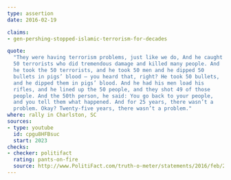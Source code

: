 ```yaml
---
type: assertion
date: 2016-02-19

claims:
- gen-pershing-stopped-islamic-terrorism-for-decades

quote:
  "They were having terrorism problems, just like we do, And he caught
  50 terrorists who did tremendous damage and killed many people. And
  he took the 50 terrorists, and he took 50 men and he dipped 50
  bullets in pigs’ blood — you heard that, right? He took 50 bullets,
  and he dipped them in pigs’ blood. And he had his men load his
  rifles, and he lined up the 50 people, and they shot 49 of those
  people. And the 50th person, he said: You go back to your people,
  and you tell them what happened. And for 25 years, there wasn’t a
  problem. Okay? Twenty-five years, there wasn’t a problem."
where: rally in Charlston, SC
sources:
- type: youtube
  id: cpgu8HFBsuc
  start: 2023
checks:
- checker: politifact
  rating: pants-on-fire
  source: http://www.PolitiFact.com/truth-o-meter/statements/2016/feb/23/donald-trump/donald-trump-cites-dubious-legend-about-gen-pershi/
---
```

